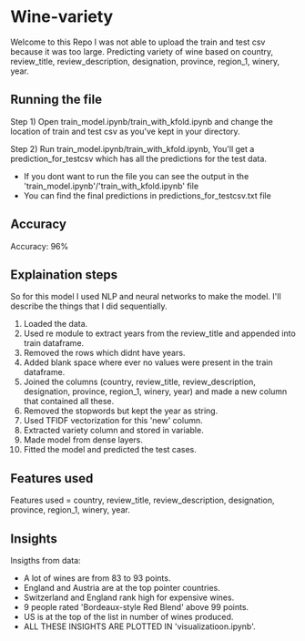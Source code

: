 # Wine-variety
Welcome to this Repo
I was not able to upload the train and test csv because it was too large. Predicting variety of wine based on country, review_title, review_description, designation, province, region_1, winery, year. 
## Running the file
Step 1) Open train_model.ipynb/train_with_kfold.ipynb and change the location of train and test csv as you've kept in your directory.

Step 2) Run train_model.ipynb/train_with_kfold.ipynb, You'll get a prediction_for_testcsv which has all the predictions for the test data.
* If you dont want to run the file you can see the output in the 'train_model.ipynb'/'train_with_kfold.ipynb' file
* You can find the final predictions in predictions_for_testcsv.txt file
## Accuracy
Accuracy: 96%

## Explaination steps
So for this model I used NLP and neural networks to make the model. I'll describe the things that I did sequentially.
1) Loaded the data.
2) Used re module to extract years from the review_title and appended into train dataframe.
3) Removed the rows which didnt have years.
4) Added blank space where ever no values were present in the train dataframe.
5) Joined the columns (country, review_title, review_description, designation, province, region_1, winery, year) and made a new column that contained all these.
6) Removed the stopwords but kept the year as string.
7) Used TFIDF vectorization for this 'new' column. 
8) Extracted variety column and stored in variable.
9) Made model from dense layers.
10) Fitted the model and predicted the test cases.
## Features used
Features used = country, review_title, review_description, designation, province, region_1, winery, year.
## Insights
Insigths from data: 
* A lot of wines are from 83 to 93 points.
* England and Austria are at the top pointer countries.
* Switzerland and England rank high for expensive wines.
* 9 people rated 'Bordeaux-style Red Blend' above 99 points.
* US is at the top of the list in number of wines produced.
* ALL THESE INSIGHTS ARE PLOTTED IN 'visualizatioon.ipynb'.



